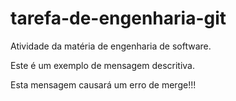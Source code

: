 # tarefa-de-engenharia-git
Atividade da matéria de engenharia de software.

Este é um exemplo de mensagem descritiva.

Esta mensagem causará um erro de merge!!!